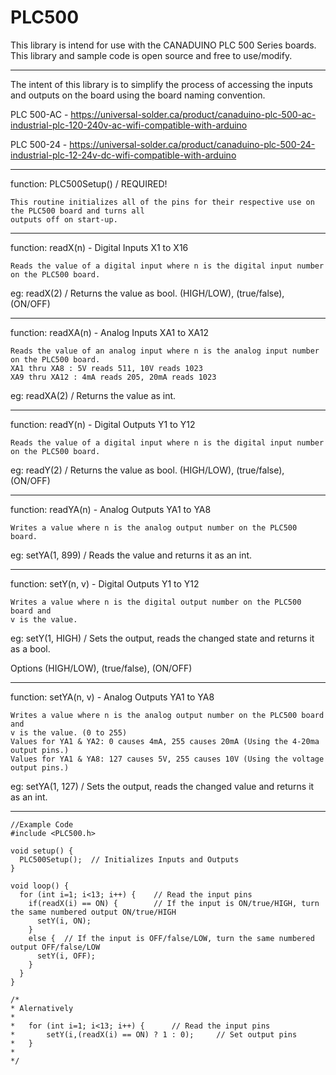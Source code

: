 # PLC500

This library is intend for use with the CANADUINO PLC 500 Series boards.
This library and sample code is open source and free to use/modify.

--------------------------------------------------------------------------------
The intent of this library is to simplify the process of accessing the inputs and outputs on the board using the board naming convention.

PLC 500-AC - https://universal-solder.ca/product/canaduino-plc-500-ac-industrial-plc-120-240v-ac-wifi-compatible-with-arduino 

PLC 500-24 - https://universal-solder.ca/product/canaduino-plc-500-24-industrial-plc-12-24v-dc-wifi-compatible-with-arduino

--------------------------------------------------------------------------------
function: PLC500Setup() / REQUIRED!

	This routine initializes all of the pins for their respective use on the PLC500 board and turns all
	outputs off on start-up.

--------------------------------------------------------------------------------
function: readX(n) - Digital Inputs X1 to X16

	Reads the value of a digital input where n is the digital input number on the PLC500 board.

eg: readX(2) / Returns the value as bool. (HIGH/LOW), (true/false), (ON/OFF)

--------------------------------------------------------------------------------
function: readXA(n) - Analog Inputs XA1 to XA12

	Reads the value of an analog input where n is the analog input number on the PLC500 board.
	XA1 thru XA8 : 5V reads 511, 10V reads 1023
	XA9 thru XA12 : 4mA reads 205, 20mA reads 1023

eg: readXA(2) / Returns the value as int.

--------------------------------------------------------------------------------
function: readY(n) - Digital Outputs Y1 to Y12

	Reads the value of a digital input where n is the digital input number on the PLC500 board.

eg: readY(2) / Returns the value as bool. (HIGH/LOW), (true/false), (ON/OFF)

--------------------------------------------------------------------------------
function: readYA(n) - Analog Outputs YA1 to YA8

	Writes a value where n is the analog output number on the PLC500 board.

eg: setYA(1, 899) / Reads the value and returns it as an int.

--------------------------------------------------------------------------------
function: setY(n, v) - Digital Outputs Y1 to Y12

	Writes a value where n is the digital output number on the PLC500 board and
	v is the value.
	
eg: setY(1, HIGH) / Sets the output, reads the changed state and returns it as a bool.

Options (HIGH/LOW), (true/false), (ON/OFF)

--------------------------------------------------------------------------------
function: setYA(n, v) - Analog Outputs YA1 to YA8

	Writes a value where n is the analog output number on the PLC500 board and
	v is the value. (0 to 255)
	Values for YA1 & YA2: 0 causes 4mA, 255 causes 20mA (Using the 4-20ma output pins.)
	Values for YA1 & YA8: 127 causes 5V, 255 causes 10V (Using the voltage output pins.)

eg: setYA(1, 127) / Sets the output, reads the changed value and returns it as an int.

--------------------------------------------------------------------------------
	//Example Code
	#include <PLC500.h>

	void setup() {
	  PLC500Setup();  // Initializes Inputs and Outputs
	}

	void loop() {  
	  for (int i=1; i<13; i++) {  	// Read the input pins
	    if(readX(i) == ON) {      	// If the input is ON/true/HIGH, turn the same numbered output ON/true/HIGH
	      setY(i, ON);
	    }
	    else {	// If the input is OFF/false/LOW, turn the same numbered output OFF/false/LOW
	      setY(i, OFF);
	    }
	  }
	}
	
	/*
	* Alernatively
	*
	*	for (int i=1; i<13; i++) {  	// Read the input pins
	*		setY(i,(readX(i) == ON) ? 1 : 0);     // Set output pins
  	*	}
	*
	*/
	
